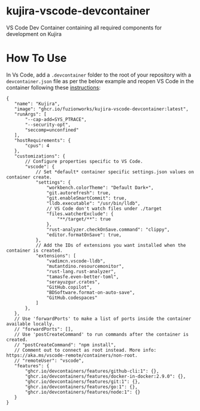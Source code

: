# kujira-vscode-devcontainer

VS Code Dev Container containing all required components for development on Kujira

# How To Use

 In Vs Code, add a `.devcontainer` folder to the root of your repository with a `devcontainer.json` file as per the below example and reopen VS Code in the container following these [instructions](https://code.visualstudio.com/docs/devcontainers/containers):
 ```
 {
	"name": "Kujira",
	"image": "ghcr.io/fuzionworks/kujira-vscode-devcontainer:latest",
	"runArgs": [
		"--cap-add=SYS_PTRACE",
		"--security-opt",
		"seccomp=unconfined"
	],
	"hostRequirements": {
		"cpus": 4
	},
	"customizations": {
		// Configure properties specific to VS Code.
		"vscode": {
			// Set *default* container specific settings.json values on container create.
			"settings": {
				"workbench.colorTheme": "Default Dark+",
				"git.autorefresh": true,
				"git.enableSmartCommit": true,
				"lldb.executable": "/usr/bin/lldb",
				// VS Code don't watch files under ./target
				"files.watcherExclude": {
					"**/target/**": true
				},
				"rust-analyzer.checkOnSave.command": "clippy",
				"editor.formatOnSave": true,
			},
			// Add the IDs of extensions you want installed when the container is created.
			"extensions": [
				"vadimcn.vscode-lldb",
				"mutantdino.resourcemonitor",
				"rust-lang.rust-analyzer",
				"tamasfe.even-better-toml",
				"serayuzgur.crates",
				"GitHub.copilot",
				"BDSoftware.format-on-auto-save",
				"GitHub.codespaces"
			]
		},
	},
	// Use 'forwardPorts' to make a list of ports inside the container available locally.
	// "forwardPorts": [],
	// Use 'postCreateCommand' to run commands after the container is created.
	// "postCreateCommand": "npm install",
	// Comment out to connect as root instead. More info: https://aka.ms/vscode-remote/containers/non-root.
	// "remoteUser": "vscode",
	"features": {
		"ghcr.io/devcontainers/features/github-cli:1": {},
		"ghcr.io/devcontainers/features/docker-in-docker:2.9.0": {},
		"ghcr.io/devcontainers/features/git:1": {},
		"ghcr.io/devcontainers/features/go:1": {},
		"ghcr.io/devcontainers/features/node:1": {}
	}
}
 ```
